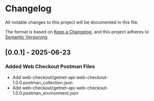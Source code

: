 # Changelog

All notable changes to this project will be documented in this file.

The format is based on [Keep a Changelog](https://keepachangelog.com/en/1.0.0/),
and this project adheres to [Semantic Versioning](https://semver.org/spec/v2.0.0.html).

## [0.0.1] - 2025-06-23

### Added Web Checkout Postman Files
- Add web-checkout/getnet-api-web-checkout-1.0.0.postman_collection.json
- Add web-checkout/getnet-api-web-checkout-1.0.0.postman_environment.json
